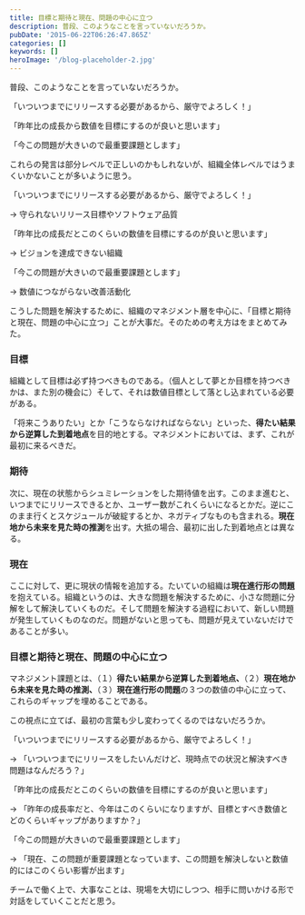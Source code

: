 ```yaml
---
title: 目標と期待と現在、問題の中心に立つ
description: 普段、このようなことを言っていないだろうか。
pubDate: '2015-06-22T06:26:47.865Z'
categories: []
keywords: []
heroImage: '/blog-placeholder-2.jpg'
---
```


普段、このようなことを言っていないだろうか。

「いついつまでにリリースする必要があるから、厳守でよろしく！」

「昨年比の成長から数値を目標にするのが良いと思います」

「今この問題が大きいので最重要課題とします」

これらの発言は部分レベルで正しいのかもしれないが、組織全体レベルではうまくいかないことが多いように思う。

「いついつまでにリリースする必要があるから、厳守でよろしく！」

→ 守られないリリース目標やソフトウェア品質

「昨年比の成長だとこのくらいの数値を目標にするのが良いと思います」

→ ビジョンを達成できない組織

「今この問題が大きいので最重要課題とします」

→ 数値につながらない改善活動化

こうした問題を解決するために、組織のマネジメント層を中心に、「目標と期待と現在、問題の中心に立つ」ことが大事だ。そのための考え方はをまとめてみた。

### 目標

組織として目標は必ず持つべきものである。（個人として夢とか目標を持つべきかは、また別の機会に）そして、それは数値目標として落とし込まれている必要がある。

「将来こうありたい」とか「こうならなければならない」といった、**得たい結果から逆算した到着地点**を目的地とする。マネジメントにおいては、まず、これが最初に来るべきだ。

### 期待

次に、現在の状態からシュミレーションをした期待値を出す。このまま進むと、いつまでにリリースできるとか、ユーザー数がこれくらいになるとかだ。逆にこのまま行くとスケジュールが破綻するとか、ネガティブなものも含まれる。**現在地から未来を見た時の推測**を出す。大抵の場合、最初に出した到着地点とは異なる。

### 現在

ここに対して、更に現状の情報を追加する。たいていの組織は**現在進行形の問題**を抱えている。組織というのは、大きな問題を解決するために、小さな問題に分解をして解決していくものだ。そして問題を解決する過程において、新しい問題が発生していくものなのだ。問題がないと思っても、問題が見えていないだけであることが多い。

### 目標と期待と現在、問題の中心に立つ

マネジメント課題とは、（１）**得たい結果から逆算した到着地点、**（２）**現在地から未来を見た時の推測、**（３）**現在進行形の問題**の３つの数値の中心に立って、これらのギャップを埋めることである。

この視点に立てば、最初の言葉も少し変わってくるのではないだろうか。

「いついつまでにリリースする必要があるから、厳守でよろしく！」

→ 「いついつまでにリリースをしたいんだけど、現時点での状況と解決すべき問題はなんだろう？」

「昨年比の成長だとこのくらいの数値を目標にするのが良いと思います」

→ 「昨年の成長率だと、今年はこのくらいになりますが、目標とすべき数値とどのくらいギャップがありますか？」

「今この問題が大きいので最重要課題とします」

→ 「現在、この問題が重要課題となっています、この問題を解決しないと数値的にはこのくらい影響が出ます」

チームで働く上で、大事なことは、現場を大切にしつつ、相手に問いかける形で対話をしていくことだと思う。